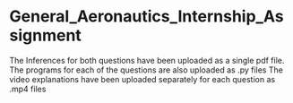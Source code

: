 # General_Aeronautics_Internship_Assignment

The Inferences for both questions have been uploaded as a single pdf file.
The programs for each of the questions are also uploaded as .py files
The video explanations have been uploaded separately for each question as .mp4 files
